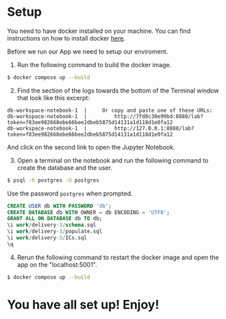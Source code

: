 # Setup

You need to have docker installed on your machine. You can find instructions on how to install docker [here](https://docs.docker.com/get-docker/).

Before we run our App we need to setup our enviroment.

1. Run the following command to build the docker image.

```bash
$ docker compose up --build
```

2. Find the section of the logs towards the bottom of the Terminal window that look like this excerpt:

```log
db-workspace-notebook-1  |     Or copy and paste one of these URLs:
db-workspace-notebook-1  |         http://7fd8c38e99bd:8888/lab?token=f83ee982668ebe66bee2dbeb5875d14131a1d118d1e0fa12
db-workspace-notebook-1  |         http://127.0.0.1:8888/lab?token=f83ee982668ebe66bee2dbeb5875d14131a1d118d1e0fa12
```

And click on the second link to open the Jupyter Notebook.

3. Open a terminal on the notebook and run the following command to create the database and the user.



```bash
$ psql -h postgres -U postgres
```

Use the password `postgres` when prompted.

```sql
CREATE USER db WITH PASSWORD 'db';
CREATE DATABASE db WITH OWNER = db ENCODING = 'UTF8';
GRANT ALL ON DATABASE db TO db;
\i work/delivery-3/schema.sql
\i work/delivery-3/populate.sql
\i work/delivery-3/ICs.sql
\q
```

4. Rerun the following command to restart the docker image and open the app on the "localhost:5001".

```bash
$ docker compose up --build
```

# You have all set up! Enjoy!